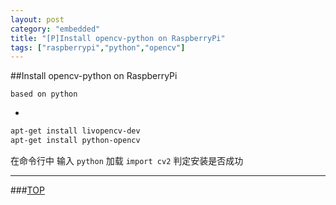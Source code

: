 ```yaml
---
layout: post
category: "embedded"
title: "[P]Install opencv-python on RaspberryPi"
tags: ["raspberrypi","python","opencv"]
---
```


<a name="top"></a>
##Install opencv-python on RaspberryPi


`based on python`


* 

```bash
apt-get install livopencv-dev
apt-get install python-opencv
```

在命令行中 输入
`python` 加载 `import cv2`  判定安装是否成功




- - - 

###[TOP](#top)
